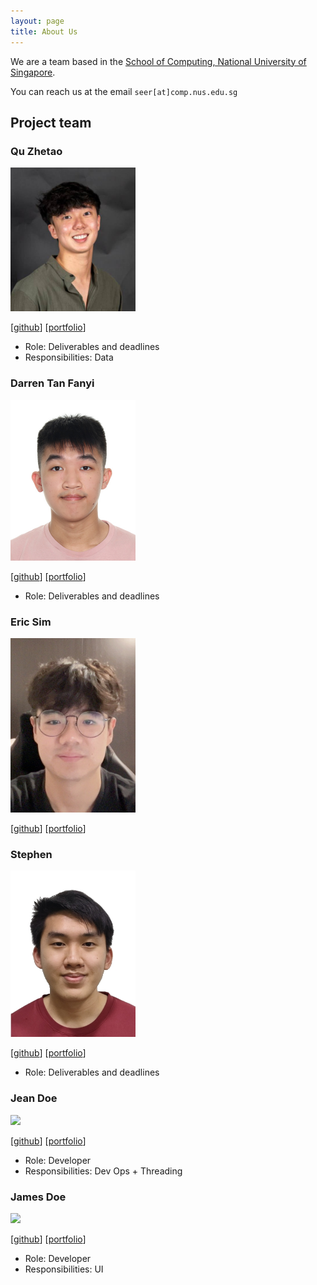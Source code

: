 ```yaml
---
layout: page
title: About Us
---
```


We are a team based in the [School of Computing, National University of Singapore](http://www.comp.nus.edu.sg).

You can reach us at the email `seer[at]comp.nus.edu.sg`

## Project team

### Qu Zhetao

<img src="images/quzhetao01.png" width="200px">

[[github](https://github.com/quzhetao01)]
[[portfolio](team/quzhetao.md)]

* Role: Deliverables and deadlines
* Responsibilities: Data

### Darren Tan Fanyi

<img src="images/darrentfy.png" width="200px">

[[github](http://github.com/darrentfy)]
[[portfolio](team/darrentfy.md)]

* Role: Deliverables and deadlines

### Eric Sim

<img src="images/simwperic.png" width="200px">

[[github](http://github.com/simwperic)]
[[portfolio](team/simwperic.md)]

### Stephen

<img src="images/sheeepen.png" width="200px">

[[github](http://github.com/sheeepen)]
[[portfolio](team/sheeepen.md)]

* Role: Deliverables and deadlines

### Jean Doe

<img src="images/johndoe.png" width="200px">

[[github](http://github.com/johndoe)]
[[portfolio](team/johndoe.md)]

* Role: Developer
* Responsibilities: Dev Ops + Threading

### James Doe

<img src="images/johndoe.png" width="200px">

[[github](http://github.com/johndoe)]
[[portfolio](team/johndoe.md)]

* Role: Developer
* Responsibilities: UI
